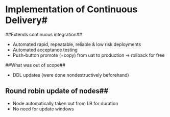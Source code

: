 # Implementation of Continuous Delivery#

##Extends continuous integration##
* Automated rapid, repeatable, reliable & low risk deployments
* Automated acceptance testing
* Push-button promote (=copy) from uat to production -> rollback for free

##What was out of scope##
* DDL updates (were done nondestructively beforehand)

## Round robin update of nodes##
* Node automatically taken out from LB for duration
* No need for update windows
